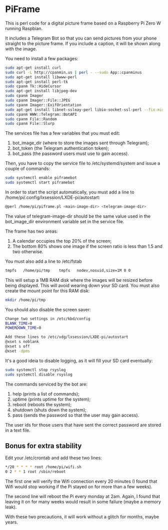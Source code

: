# PiFrame

This is perl code for a digital picture frame based on a Raspberry Pi Zero W running Raspbian.

It includes a Telegram Bot so that you can send pictures from your phone straight to the picture frame. If you include a caption, it will be shown along with the image.

You need to install a few packages:

```sh
sudo apt-get install curl
sudo curl -L http://cpanmin.us | perl - --sudo App::cpanminus
sudo apt-get install libwww-perl
sudo apt-get install perl-tk
sudo cpanm Tk::HideCursor
sudo apt-get install libjpeg-dev
sudo cpanm Imager
sudo cpanm Imager::File::JPEG
sudo cpanm Imager::ExifOrientation
sudo apt-get install libnet-ssleay-perl libio-socket-ssl-perl --fix-missing
sudo cpanm WWW::Telegram::BotAPI
sudo cpanm File::Random
sudo cpanm File::Slurp
```

The services file has a few variables that you must edit:
1. bot_image_dir (where to store the images sent through Telegram);
2. bot_token (the Telegram authentication token);
3. bot_pass (the password users must use to gain access).

Then, you have to copy the service file to /etc/systemd/system and issue a couple of commands:

```sh
sudo systemctl enable piframebot
sudo systemctl start piframebot
```
In order to start the script automatically, you must add a line to   /home/pi/.config/lxsession/LXDE-pi/autostart:

```sh
@perl /home/pi/piframe.pl <main-image-dir> <telegram-image-dir>
```

The value of telegram-image-dir should be the same value used in the bot_image_dir environment variable set in the service file.

The frame has two areas:
1. A calendar occupies the top 20% of the screen;
2. The bottom 80% shows one image if the screen ratio is less than 1.5 and two otherwise.

You must also add a line to /etc/fstab

```sh
tmpfs  	/home/pi/tmp  	tmpfs  	nodev,nosuid,size=1M 0 0
```

This will setup a 1MB RAM disk where the images will be resized before being displayed. This will avoid wearing down your SD card. You must also create the mount point for this RAM disk:

```sh
mkdir /home/pi/tmp
```

You should also disable the screen saver:

```sh
Change two settings in /etc/kbd/config 
BLANK_TIME=0
POWERDOWN_TIME=0

Add these lines to /etc/xdg/lxsession/LXDE-pi/autostart
@xset s noblank 
@xset s off 
@xset -dpms
```
It's a good ideia to disable logging, as it will fill your SD card eventually:

```sh
sudo systemctl stop rsyslog
sudo systemctl disable rsyslog
```

The commands serviced by the bot are:
1. help (prints a list of commands);
2. uptime (prints uptime for the system);
3. reboot (reboots the system);
4. shutdown (shuts down the system);
5. pass (sends the password so that the user may gain access).

The user ids for those users that have sent the correct password are stored in a text file.

## Bonus for extra stability

Edit your /etc/crontab and add these two lines:

```sh
*/20 * * * * root /home/pi/wifi.sh
0 2 * * 1 root /sbin/reboot
```

The first one will verify the Wifi connection every 20 minutes (I found that Wifi would stop working if the Pi stayed on for more than a few weeks).

The second line will reboot the Pi every monday at 2am. Again, I found that leaving it on for many weeks would result in some failure (maybe a memory leak).

With these two precautions, it will work without a glitch for months, maybe years.
